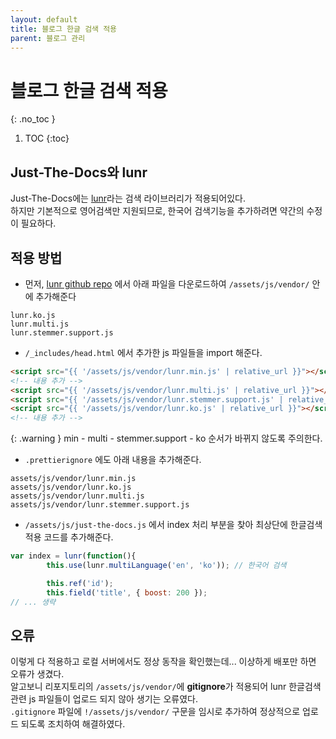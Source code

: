 ```yaml
---
layout: default
title: 블로그 한글 검색 적용
parent: 블로그 관리
---
```


# 블로그 한글 검색 적용
{: .no_toc }

1. TOC
{:toc}

## Just-The-Docs와 lunr

Just-The-Docs에는 [lunr](https://lunrjs.com/)라는 검색 라이브러리가 적용되어있다.  
하지만 기본적으로 영어검색만 지원되므로, 한국어 검색기능을 추가하려면 약간의 수정이 필요하다.

## 적용 방법

- 먼저, [lunr github repo](https://github.com/MihaiValentin/lunr-languages?tab=readme-ov-file) 에서 아래 파일을 다운로드하여 `/assets/js/vendor/` 안에 추가해준다
```
lunr.ko.js
lunr.multi.js
lunr.stemmer.support.js
```
- `/_includes/head.html` 에서 추가한 js 파일들을 import 해준다.
```html
<script src="{{ '/assets/js/vendor/lunr.min.js' | relative_url }}"></script>
<!-- 내용 추가 -->
<script src="{{ '/assets/js/vendor/lunr.multi.js' | relative_url }}"></script>
<script src="{{ '/assets/js/vendor/lunr.stemmer.support.js' | relative_url }}"></script>
<script src="{{ '/assets/js/vendor/lunr.ko.js' | relative_url }}"></script>
<!-- 내용 추가 -->
```

{: .warning }
min - multi - stemmer.support - ko 순서가 바뀌지 않도록 주의한다.

- `.prettierignore` 에도 아래 내용을 추가해준다.
```
assets/js/vendor/lunr.min.js
assets/js/vendor/lunr.ko.js
assets/js/vendor/lunr.multi.js
assets/js/vendor/lunr.stemmer.support.js
```
- `/assets/js/just-the-docs.js` 에서 index 처리 부분을 찾아 최상단에 한글검색 적용 코드를 추가해준다.
```js
var index = lunr(function(){
        this.use(lunr.multiLanguage('en', 'ko')); // 한국어 검색

        this.ref('id');
        this.field('title', { boost: 200 });
// ... 생략
```

## 오류

이렇게 다 적용하고 로컬 서버에서도 정상 동작을 확인했는데... 이상하게 배포만 하면 오류가 생겼다.  
알고보니 리포지토리의 `/assets/js/vendor/`에 **gitignore**가 적용되어 lunr 한글검색 관련 js 파일들이 업로드 되지 않아 생기는 오류였다.  
`.gitignore` 파일에 `!/assets/js/vendor/` 구문을 임시로 추가하여 정상적으로 업로드 되도록 조치하여 해결하였다.
